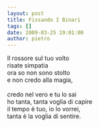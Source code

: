 ```yaml
---
layout: post
title: Fissando I Binari
tags: []
date: 2009-03-25 19:01:00
author: pietro
---
```

Il rossore sul tuo volto<br/>risate simpatia<br/>ora so non sono stolto<br/>e non credo alla magia,<br/><br/>credo nel vero e tu lo sai<br/>ho tanta, tanta voglia di capire<br/>il tempo è tuo, io lo vorrei,<br/>tanta è la voglia di sentire.
